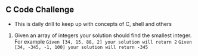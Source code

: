 
## C Code Challenge

* This is daily drill to keep up with concepts of C, shell and others
1. Given an array of integers your solution should find the smallest integer. For example
	`Given [34, 15, 88, 2] your solution will return 2`
	`Given [34, -345, -1, 100] your solution will return -345`
